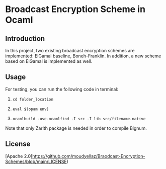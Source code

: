 # Broadcast Encryption Scheme in Ocaml

## Introduction

In this project, two existing broadcast encryption schemes are implemented: ElGamal baseline, Boneh-Franklin. In addition, a new scheme based on ElGamal is implemented as well.

## Usage


For testing, you can run the following code in terminal:

1. `cd folder_location`

2. `eval $(opam env)`

3. `ocamlbuild -use-ocamlfind -I src -I lib src/filename.native`

Note that only Zarith package is needed in order to compile Bignum.


## License

[Apache 2.0]https://github.com/moudyellaz/Braodcast-Encryption-Schemes/blob/main/LICENSE)